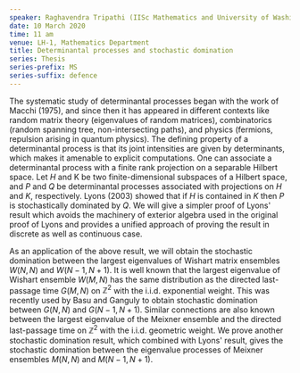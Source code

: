 ```yaml
---
speaker: Raghavendra Tripathi (IISc Mathematics and University of Washington)
date: 10 March 2020
time: 11 am
venue: LH-1, Mathematics Department
title: Determinantal processes and stochastic domination
series: Thesis
series-prefix: MS
series-suffix: defence
---
```


The systematic study of determinantal processes began with
the work of Macchi (1975), and since then it has appeared
in different contexts like random matrix theory (eigenvalues
of random matrices), combinatorics (random spanning tree,
non-intersecting paths), and physics (fermions, repulsion
arising in quantum physics). The defining property of a
determinantal process is that its joint intensities are given
by determinants, which makes it amenable to explicit computations.
One can associate a determinantal process with a finite rank
projection on a separable Hilbert space. Let $H$ and K be two
finite-dimensional subspaces of a Hilbert space, and $P$ and $Q$
be determinantal processes associated with projections on $H$
and $K$, respectively. Lyons (2003) showed that if $H$ is contained
in $K$ then $P$ is stochastically dominated by $Q$. We will give a
simpler proof of Lyons' result which avoids the machinery of
exterior algebra used in the original proof of Lyons and provides
a unified approach of proving the result in discrete as well as
continuous case.

As an application of the above result, we will obtain the stochastic
domination between the largest eigenvalues of Wishart matrix ensembles
$W(N, N)$ and $W(N-1, N+1)$. It is well known that the largest
eigenvalue of Wishart ensemble $W(M, N)$ has the same distribution
as the directed last-passage time $G(M, N)$ on $\mathbb{Z}^2$ with the
i.i.d. exponential weight. This was recently used by Basu and Ganguly
to obtain stochastic domination between $G(N, N)$ and $G(N-1, N+1)$.
Similar connections are also known between the largest eigenvalue of
the Meixner ensemble and the directed last-passage time on $\mathbb{Z}^2$
with the i.i.d. geometric weight. We prove another stochastic domination
result, which combined with Lyons' result, gives the stochastic
domination between the eigenvalue processes of Meixner ensembles
$M(N, N)$ and $M(N-1, N+1)$.
